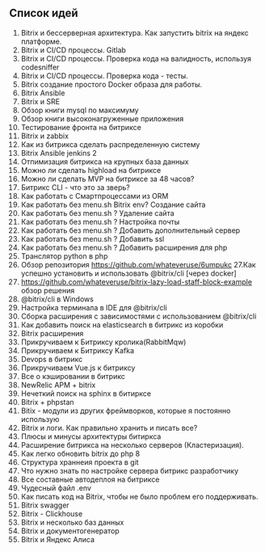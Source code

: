 ## Список идей
1. Bitrix и бессерверная архитектура. Как запустить bitrix на яндекс платформе.
2. Bitrix и CI/CD процессы. Gitlab
3. Bitrix и CI/CD процессы. Проверка кода на валидность, используя codesniffer
4. Bitrix и CI/CD процессы. Проверка кода - тесты.
5. Bitrix создание простого Docker образа для работы.
6. Bitrix Ansible
7. Bitrix и SRE
8. Обзор книги mysql по максимуму
9. Обзор книги высоконагруженные приложения
10. Тестирование фронта на битриксе
11. Bitrix и zabbix
12. Как из битрикса сделать распределенную систему
13. Bitrix Ansible jenkins 2
14. Отпимизация битрикса на крупных база данных
15. Можно ли сделать highload на битриксе
16. Можно ли сделать MVP на битриксе за 48 часов?
17. Битрикс CLI - что это за зверь?
18. Как работать с Смартпроцессами из ORM
19. Как работать без menu.sh Bitrix env? Создание сайта 
20. Как работать без menu.sh ? Удаление сайта
21. Как работать без menu.sh ? Настройка почты
22. Как работать без menu.sh ? Добавить дополнительный сервер
23. Как работать без menu.sh ? Добавить ssl 
24. Как работать без menu.sh ? Добавить расширения для php
25. Транслятор python в php
26. Обзор репозитория https://github.com/whateveruse/6umpukc
27.Как успешно установить и использовать @bitrix/cli [через docker]
27. https://github.com/whateveruse/bitrix-lazy-load-staff-block-example обзор решения
28. @bitrix/cli в Windows
29. Настройка терминала в IDE для @bitrix/cli
30. Cборка расширения с зависимостями с использованием @bitrix/cli
31. Как добавить поиск на elasticsearch в битрикс из коробки
32. Bitrix расширения
33. Прикручиваем к Битриксу кролика(RabbitMqw)
34. Прикручиваем к Битриксу Kafka 
35. Devops в битрикс
36. Прикручиваем Vue.js к битриксу
37. Все о кэшировании в битрикс
38. NewRelic APM + bitrix
39. Нечеткий поиск на sphinx в битирксе
40. Bitrix + phpstan
41. Bitix - модули из других фреймворков, которые я постоянно использую
42. Bitrix и логи. Как правильно хранить и писать все?
43. Плюсы и минусы архитектуры битиркса
44. Расширение битрикса на несколько серверов (Кластеризация).
45. Как легко обновить bitrix до php 8
46. Структура храннеия проекта в git
47. Что нужно знать по настройке сервера битрикс разработчику
48. Все составные автодеплоя на битриксе
49. Чудесный файл .env
50. Как писать код на Bitrix, чтобы не было проблем его поддерживать.
51. Bitrix swagger
52. Bitrix - Clickhouse
53. Bitrix и несколько баз данных
54. Bitrix и документогенератор
54. Bitrix и Яндекс Алиса
